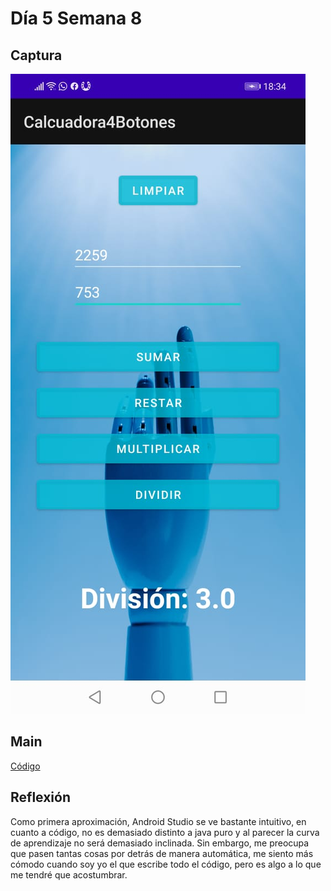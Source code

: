 # Día 5 Semana 8
## Captura
  ![captura-de-la-calculadora](https://raw.githubusercontent.com/SebaFarias/DESARROLLO-DE-APLICACIONES-M-VILES-ANDROID-JAVA/master/18-06-2021/Captura.jpeg)
## Main
   [Código](https://github.com/SebaFarias/DESARROLLO-DE-APLICACIONES-M-VILES-ANDROID-JAVA/blob/master/18-06-2021/Calculadora/app/src/main/java/com/example/calculadora/MainActivity.java)
## Reflexión
Como primera aproximación, Android Studio se ve bastante intuitivo, en cuanto a código, no es demasiado distinto a java puro y al parecer la curva de aprendizaje no será demasiado inclinada. Sin embargo, me preocupa que pasen tantas cosas por detrás de manera automática, me siento más cómodo cuando soy yo el que escribe todo el código, pero es algo a lo que me tendré que acostumbrar.